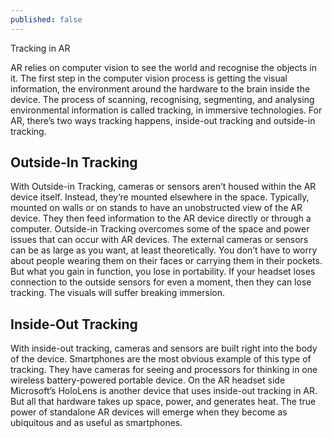 ```yaml
---
published: false
---
```

Tracking in AR



AR relies on computer vision to see the world and recognise the objects in it. The first step in the computer vision process is getting the visual information, the environment around the hardware to the brain inside the device. The process of scanning, recognising, segmenting, and analysing environmental information is called tracking, in immersive technologies. For AR, there’s two ways tracking happens, inside-out tracking and outside-in tracking.

## Outside-In Tracking
With Outside-in Tracking, cameras or sensors aren’t housed within the AR device itself. Instead, they’re mounted elsewhere in the space. Typically, mounted on walls or on stands to have an unobstructed view of the AR device. They then feed information to the AR device directly or through a computer. Outside-in Tracking overcomes some of the space and power issues that can occur with AR devices. The external cameras or sensors can be as large as you want, at least theoretically. You don’t have to worry about people wearing them on their faces or carrying them in their pockets. But what you gain in function, you lose in portability. If your headset loses connection to the outside sensors for even a moment, then they can lose tracking. The visuals will suffer breaking immersion.

## Inside-Out Tracking
With inside-out tracking, cameras and sensors are built right into the body of the device. Smartphones are the most obvious example of this type of tracking. They have cameras for seeing and processors for thinking in one wireless battery-powered portable device. On the AR headset side Microsoft’s HoloLens is another device that uses inside-out tracking in AR. But all that hardware takes up space, power, and generates heat. The true power of standalone AR devices will emerge when they become as ubiquitous and as useful as smartphones.
